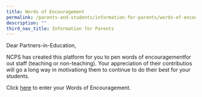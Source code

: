 ```yaml
---
title: Words of Encouragement
permalink: /parents-and-students/information-for-parents/words-of-encouragement/
description: ""
third_nav_title: Information for Parents
---
```

Dear Partners-in-Education,

NCPS has created this platform for you to pen words of encouragementfor out staff (teaching or non-teaching). Your appreciation of their contributios will go a long way in motivationg them to continue to do their best for your students.

Click [here](https://form.gov.sg/5d6d14c4d6754c0012d7cf1a) to enter your Words of Encouragement.